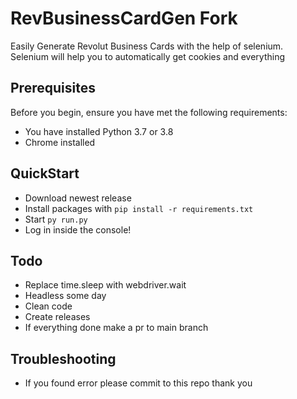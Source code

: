 # RevBusinessCardGen Fork
Easily Generate Revolut Business Cards with the help of selenium.  
Selenium will help you to automatically get cookies and everything

## Prerequisites

Before you begin, ensure you have met the following requirements:
- You have installed Python 3.7 or 3.8 
- Chrome installed

## QuickStart
  
  - Download newest release
  - Install packages with `pip install -r requirements.txt`
  - Start `py run.py`
  - Log in inside the console!
  
 ## Todo
 
- Replace time.sleep with webdriver.wait
- Headless some day
- Clean code
- Create releases
- If everything done make a pr to main branch

## Troubleshooting

- If you found error please commit to this repo thank you




 
